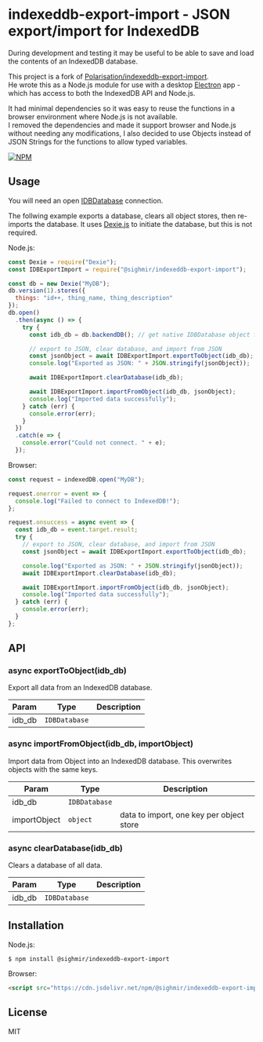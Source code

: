 # indexeddb-export-import - JSON export/import for IndexedDB

During development and testing it may be useful to be able to save and load the contents of an IndexedDB database.

This project is a fork of [Polarisation/indexeddb-export-import](https://github.com/Polarisation/indexeddb-export-import).  
He wrote this as a Node.js module for use with a desktop [Electron](https://electron.atom.io/) app - which has access to both the IndexedDB API and Node.js.

It had minimal dependencies so it was easy to reuse the functions in a browser environment where Node.js is not available.  
I removed the dependencies and made it support browser and Node.js without needing any modifications, I also decided to use Objects instead of JSON Strings for the functions to allow typed variables.

[![NPM](https://nodei.co/npm/@sighmir/indexeddb-export-import.png?downloads=true&downloadRank=true&stars=true)](https://nodei.co/npm/@sighmir/indexeddb-export-import/)

## Usage

You will need an open [IDBDatabase](https://developer.mozilla.org/en-US/docs/Web/API/IDBDatabase) connection.

The follwing example exports a database, clears all object stores, then re-imports the database. It uses [Dexie.js](https://github.com/dfahlander/Dexie.js) to initiate the database, but this is not required.

Node.js:

```js
const Dexie = require("Dexie");
const IDBExportImport = require("@sighmir/indexeddb-export-import");

const db = new Dexie("MyDB");
db.version(1).stores({
  things: "id++, thing_name, thing_description"
});
db.open()
  .then(async () => {
    try {
      const idb_db = db.backendDB(); // get native IDBDatabase object from Dexie wrapper

      // export to JSON, clear database, and import from JSON
      const jsonObject = await IDBExportImport.exportToObject(idb_db);
      console.log("Exported as JSON: " + JSON.stringify(jsonObject));

      await IDBExportImport.clearDatabase(idb_db);

      await IDBExportImport.importFromObject(idb_db, jsonObject);
      console.log("Imported data successfully");
    } catch (err) {
      console.error(err);
    }
  })
  .catch(e => {
    console.error("Could not connect. " + e);
  });
```

Browser:

```js
const request = indexedDB.open("MyDB");

request.onerror = event => {
  console.log("Failed to connect to IndexedDB!");
};

request.onsuccess = async event => {
  const idb_db = event.target.result;
  try {
    // export to JSON, clear database, and import from JSON
    const jsonObject = await IDBExportImport.exportToObject(idb_db);

    console.log("Exported as JSON: " + JSON.stringify(jsonObject));
    await IDBExportImport.clearDatabase(idb_db);

    await IDBExportImport.importFromObject(idb_db, jsonObject);
    console.log("Imported data successfully");
  } catch (err) {
    console.error(err);
  }
};
```

## API

### async exportToObject(idb_db)

Export all data from an IndexedDB database.

| Param  | Type                     | Description |
| ------ | ------------------------ | ----------- |
| idb_db | <code>IDBDatabase</code> |             |

<a name="importFromObject"></a>

### async importFromObject(idb_db, importObject)

Import data from Object into an IndexedDB database. This overwrites objects with the same keys.

| Param        | Type                     | Description                              |
| ------------ | ------------------------ | ---------------------------------------- |
| idb_db       | <code>IDBDatabase</code> |                                          |
| importObject | <code>object</code>      | data to import, one key per object store |

<a name="clearDatabase"></a>

### async clearDatabase(idb_db)

Clears a database of all data.

| Param  | Type                     | Description |
| ------ | ------------------------ | ----------- |
| idb_db | <code>IDBDatabase</code> |             |

## Installation

Node.js:

```
$ npm install @sighmir/indexeddb-export-import
```

Browser:

```html
<script src="https://cdn.jsdelivr.net/npm/@sighmir/indexeddb-export-import/index.js"></script>
```

## License

MIT
